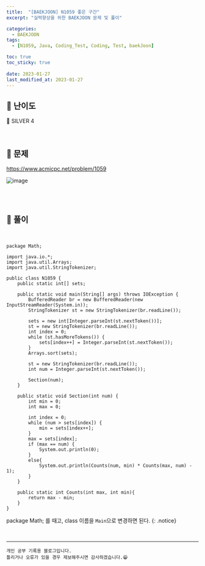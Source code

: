 ```yaml
---
title:  "[BAEKJOON] N1059 좋은 구간"
excerpt: "실력향상을 위한 BAEKJOON 문제 및 풀이"

categories:
  - BAEKJOON
tags:
  - [N1059, Java, Coding_Test, Coding, Test, baekJoon]

toc: true
toc_sticky: true
 
date: 2023-01-27
last_modified_at: 2023-01-27
---
```


## 📌 난이도

  🥈 SILVER 4

<br>

## 📌 문제

<https://www.acmicpc.net/problem/1059>

![image](https://user-images.githubusercontent.com/37824506/214983129-c9f3c551-e724-47a8-b916-c8f3a2d61a64.png)

<br>



<br>

## 📌 풀이

<br>

```
package Math;

import java.io.*;
import java.util.Arrays;
import java.util.StringTokenizer;

public class N1059 {
    public static int[] sets;

    public static void main(String[] args) throws IOException {
        BufferedReader br = new BufferedReader(new InputStreamReader(System.in));
        StringTokenizer st = new StringTokenizer(br.readLine());

        sets = new int[Integer.parseInt(st.nextToken())];
        st = new StringTokenizer(br.readLine());
        int index = 0;
        while (st.hasMoreTokens()) {
            sets[index++] = Integer.parseInt(st.nextToken());
        }
        Arrays.sort(sets);

        st = new StringTokenizer(br.readLine());
        int num = Integer.parseInt(st.nextToken());

        Section(num);
    }

    public static void Section(int num) {
        int min = 0;
        int max = 0;

        int index = 0;
        while (num > sets[index]) {
            min = sets[index++];
        }
        max = sets[index];
        if (max == num) {
            System.out.println(0);
        }
        else{
            System.out.println(Counts(num, min) * Counts(max, num) - 1);
        }
    }

    public static int Counts(int max, int min){
        return max - min;
    }
}
```


package Math; 를 때고, class 이름을 `Main`으로 변경하면 된다.
{: .notice} 



<br>


***
    개인 공부 기록용 블로그입니다.
    틀리거나 오류가 있을 경우 제보해주시면 감사하겠습니다.😁